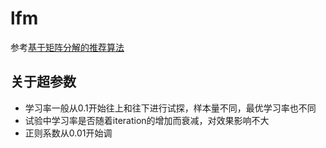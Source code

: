 # lfm
参考[基于矩阵分解的推荐算法](https://www.cnblogs.com/zhangchaoyang/articles/5517186.html)
## 关于超参数
- 学习率一般从0.1开始往上和往下进行试探，样本量不同，最优学习率也不同
- 试验中学习率是否随着iteration的增加而衰减，对效果影响不大
- 正则系数从0.01开始调